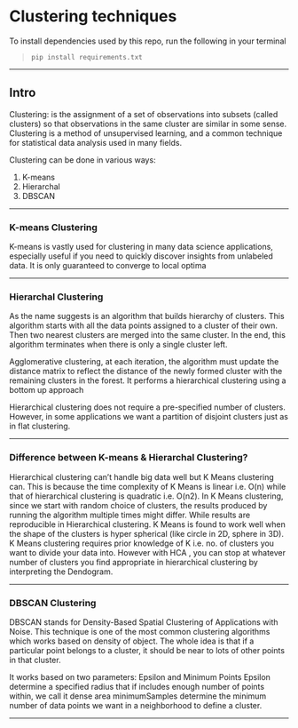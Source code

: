 # Clustering techniques

To install dependencies used by this repo, run the following in your terminal

> `pip install requirements.txt`

---

## Intro

Clustering: is the assignment of a set of observations into subsets (called clusters) so that observations in the same cluster are similar in some sense. Clustering is a method of unsupervised learning, and a common technique for statistical data analysis used in many fields.

Clustering can be done in various ways:

1. K-means
2. Hierarchal
3. DBSCAN

---

### K-means Clustering

K-means is vastly used for clustering in many data science applications,
especially useful if you need to quickly discover insights from unlabeled data.
It is only guaranteed to converge to local optima

---

### Hierarchal Clustering

As the name suggests is an algorithm that builds hierarchy of clusters. This algorithm starts with all the data points assigned to a cluster of their own. Then two nearest clusters are merged into the same cluster. In the end, this algorithm terminates when there is only a single cluster left.

Agglomerative clustering, at each iteration, the algorithm must update the distance matrix to reflect the distance
of the newly formed cluster with the remaining clusters in the forest. It performs a hierarchical clustering using a bottom up approach

Hierarchical clustering does not require a pre-specified number of clusters. However, in some applications we want a partition of disjoint clusters just as in flat clustering.

---

### Difference between K-means & Hierarchal Clustering?

Hierarchical clustering can’t handle big data well but K Means clustering can. This is because the time complexity of K Means is linear i.e. O(n) while that of hierarchical clustering is quadratic i.e. O(n2).
In K Means clustering, since we start with random choice of clusters, the results produced by running the algorithm multiple times might differ. While results are reproducible in Hierarchical clustering.
K Means is found to work well when the shape of the clusters is hyper spherical (like circle in 2D, sphere in 3D).
K Means clustering requires prior knowledge of K i.e. no. of clusters you want to divide your data into. However with HCA , you can stop at whatever number of clusters you find appropriate in hierarchical clustering by interpreting the Dendogram.

---

### DBSCAN Clustering

DBSCAN stands for Density-Based Spatial Clustering of Applications with Noise.
This technique is one of the most common clustering algorithms which works
based on density of object. The whole idea is that if a particular point
belongs to a cluster, it should be near to lots of other points in that
cluster.

It works based on two parameters: Epsilon and Minimum Points
Epsilon determine a specified radius that if includes enough number of points
within, we call it dense area
minimumSamples determine the minimum number of data points we want in
a neighborhood to define a cluster.

---
